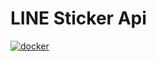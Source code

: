 # LINE Sticker Api

[![docker](https://github.com/13angs/line-sticker-api/actions/workflows/build.yml/badge.svg)](https://github.com/13angs/line-sticker-api/actions/workflows/build.yml)
